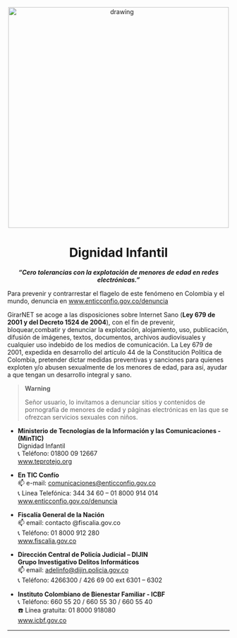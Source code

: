 <p align="center">
  <img src="https://drive.google.com/uc?export=view&id=1IOfE1dKrdg5ScKsoBxPqvmS-VMbQaKjb" alt="drawing" width="500"/>
</p>

<h1 align="center">Dignidad Infantil</h1>

<p align="center"><strong><i>“Cero tolerancias con la explotación de menores de edad en redes electrónicas.”</i></strong></p>

Para prevenir y contrarrestar el flagelo de este fenómeno en Colombia y el mundo, denuncia en www.enticconfio.gov.co/denuncia

GirarNET se acoge a las disposiciones sobre Internet Sano (**Ley 679 de 2001 y del Decreto 1524 de 2004**), con el fin de prevenir, bloquear,combatir y denunciar la explotación, alojamiento, uso, publicación, difusión de imágenes, textos, documentos, archivos audiovisuales y cualquier uso indebido de los medios de comunicación.
La Ley 679 de 2001, expedida en desarrollo del artículo 44 de la Constitución Política de Colombia, pretender dictar medidas preventivas y sanciones para quienes exploten y/o abusen sexualmente de los menores de edad, para así, ayudar a que tengan un desarrollo integral y sano.


> **Warning**   
> 
> Señor usuario, lo invitamos a denunciar sitios y contenidos de pornografía de menores de edad y páginas electrónicas en las que se ofrezcan servicios sexuales con niños.
>

<!-- <p align="justify"><strong>Señor usuario, lo invitamos a denunciar sitios y contenidos de pornografía de menores de edad y páginas electrónicas en las que se ofrezcan servicios sexuales con niños en:</strong></p> -->
  
  - **Ministerio de Tecnologías de la Información y las Comunicaciones - (MinTIC)**\
  Dignidad Infantil\
  :telephone_receiver: Teléfono: 01800 09 12667\
  www.teprotejo.org

  - **En TIC Confío**\
  :mailbox: e-mail: comunicaciones@enticconfio.gov.co\
  :telephone_receiver: Linea Telefónica: 344 34 60 – 01 8000 914 014\
  www.enticconfio.gov.co/denuncia

  - **Fiscalía General de la Nación**\
    :mailbox: email: contacto @fiscalia.gov.co\
    :telephone_receiver: Teléfono: 01 8000 912 280\
    www.fiscalia.gov.co

  - **Dirección Central de Policía Judicial – DIJIN**\
      **Grupo Investigativo Delitos Informáticos**\
      :mailbox: email: adelinfo@dijin.policia.gov.co\
      :telephone_receiver: Teléfono: 4266300 / 426 69 00 ext 6301 – 6302
    
  - **Instituto Colombiano de Bienestar Familiar - ICBF**\
    :telephone_receiver: Teléfono: 660 55 20 / 660 55 30 / 660 55 40 \
    :phone: Línea gratuita: 01 8000 918080\
    www.icbf.gov.co


---
